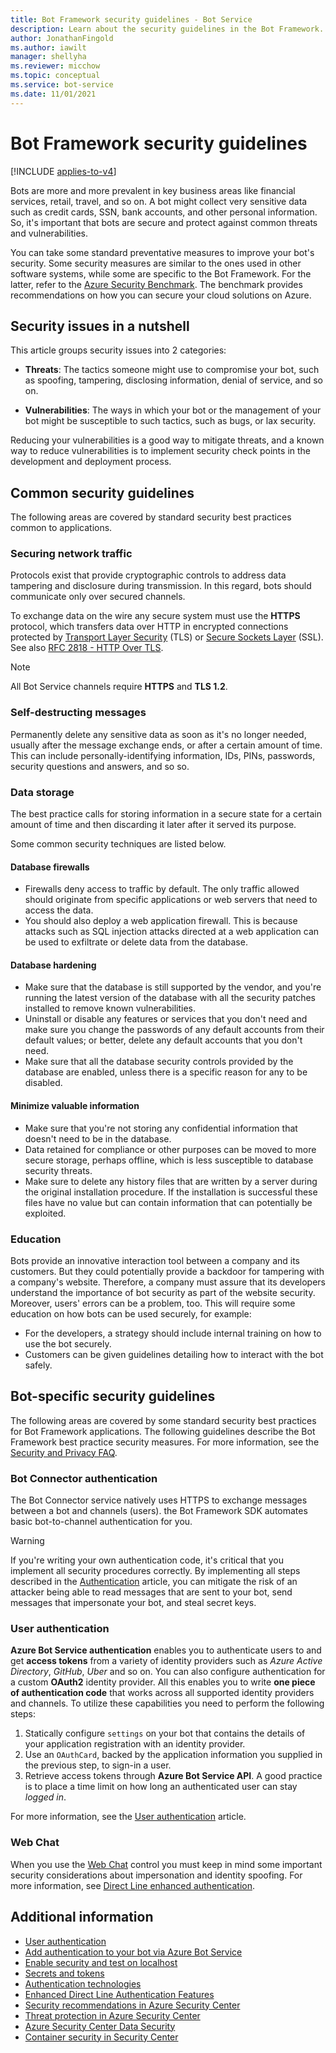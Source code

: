 ```yaml
---
title: Bot Framework security guidelines - Bot Service
description: Learn about the security guidelines in the Bot Framework.
author: JonathanFingold
ms.author: iawilt
manager: shellyha
ms.reviewer: micchow
ms.topic: conceptual
ms.service: bot-service
ms.date: 11/01/2021
---
```


# Bot Framework security guidelines

[!INCLUDE [applies-to-v4](../includes/applies-to-v4-current.md)]

Bots are more and more prevalent in key business areas like financial services, retail, travel, and so on. A bot might collect very sensitive data such as credit cards, SSN, bank accounts, and other personal information. So, it's important that bots are secure and protect against common threats and vulnerabilities.

You can take some standard preventative measures to improve your bot's security. Some security measures are similar to the ones used in other software systems, while some are specific to the Bot Framework. For the latter, refer to the [Azure Security Benchmark](../security-baseline.md). The benchmark provides recommendations on how you can secure your cloud solutions on Azure.

## Security issues in a nutshell

This article groups security issues into 2 categories:

- **Threats**: The tactics someone might use to compromise your bot, such as spoofing, tampering, disclosing information, denial of service, and so on.

- **Vulnerabilities**: The ways in which your bot or the management of your bot might be susceptible to such tactics, such as bugs, or lax security.

Reducing your vulnerabilities is a good way to mitigate threats, and a known way to reduce vulnerabilities is to implement security check points in the development and deployment process.

## Common security guidelines

The following areas are covered by standard security best practices common to applications.

### Securing network traffic

Protocols exist that provide cryptographic controls to address data tampering and disclosure during transmission. In this regard, bots should communicate only over secured channels.

To exchange data on the wire any secure system must use the **HTTPS** protocol, which transfers data over HTTP in encrypted connections protected by [Transport Layer Security](https://tools.ietf.org/html/rfc5246) (TLS) or [Secure Sockets Layer](https://tools.ietf.org/html/rfc6101) (SSL).  See also [RFC 2818 - HTTP Over TLS](https://tools.ietf.org/html/rfc2818).

> [!NOTE]
> All Bot Service channels require **HTTPS** and **TLS 1.2**.

### Self-destructing messages

Permanently delete any sensitive data as soon as it's no longer needed, usually after the message exchange ends, or after a certain amount of time. This can include personally-identifying information, IDs, PINs, passwords, security questions and answers, and so so.

### Data storage

The best practice calls for storing information in a secure state for a certain amount of time and then discarding it later after it served its purpose.

Some common security techniques are listed below.

#### Database firewalls

- Firewalls deny access to traffic by default. The only traffic allowed should originate from specific applications or web servers that need to access the data.
- You should also deploy a web application firewall. This is because attacks such as SQL injection attacks directed at a web application can be used to exfiltrate or delete data from the database.

#### Database hardening

- Make sure that the database is still supported by the vendor, and you're running the latest version of the database with all the security patches installed to remove known vulnerabilities.
- Uninstall or disable any features or services that you don't need and make sure you change the passwords of any default accounts from their default values; or better, delete any default accounts that you don't need.
- Make sure that all the database security controls provided by the database are enabled, unless there is a specific reason for any to be disabled.

#### Minimize valuable information

- Make sure that you're not storing any confidential information that doesn't need to be in the database.
- Data retained for compliance or other purposes can be moved to more secure storage, perhaps offline, which is less susceptible to database security threats.
- Make sure to delete any history files that are written by a server during the original installation procedure. If the installation is successful these files have no value but can contain information that can potentially be exploited.

### Education

Bots provide an innovative interaction tool between a company and its customers. But they could potentially provide a backdoor for tampering with a company's website. Therefore, a company must assure that its developers understand the importance of bot security as part of the website security. Moreover, users' errors can be a problem, too. This will require some education on how bots can be used securely, for example:

- For the developers, a strategy should include internal training on how to use the bot securely.
- Customers can be given guidelines detailing how to interact with the bot safely.

## Bot-specific security guidelines

The following areas are covered by some standard security best practices for Bot Framework applications.
The following guidelines describe the Bot Framework best practice security measures. For more information, see the [Security and Privacy FAQ](~/bot-service-resources-faq-security.md).

### Bot Connector authentication

The Bot Connector service natively uses HTTPS to exchange messages between a bot and channels (users). the Bot Framework SDK automates basic bot-to-channel authentication for you.

> [!WARNING]
> If you're writing your own authentication code, it's critical that you implement all security procedures correctly. By implementing all steps described in the [Authentication](~/rest-api/bot-framework-rest-connector-authentication.md) article, you can mitigate the risk of an attacker being able to read messages that are sent to your bot, send messages that impersonate your bot, and steal secret keys.

### User authentication

**Azure Bot Service authentication** enables you to authenticate users to and get **access tokens** from a variety of identity providers such as *Azure Active Directory*, *GitHub*, *Uber* and so on. You can also configure authentication for a custom **OAuth2** identity provider. All this enables you to write **one piece of authentication code** that works across all supported identity providers and channels. To utilize these capabilities you need to perform the following steps:

1. Statically configure `settings` on your bot that contains the details of your application registration with an identity provider.
1. Use an `OAuthCard`, backed by the application information you supplied in the previous step, to sign-in a user.
1. Retrieve access tokens through **Azure Bot Service API**. A good practice is to place a time limit on how long an authenticated user can stay *logged in*.

For more information, see the [User authentication](~/v4sdk/bot-builder-concept-authentication.md) article.

### Web Chat

When you use the [Web Chat](~/bot-service-channel-connect-webchat.md) control you must keep in mind some important security considerations about impersonation and identity spoofing. For more information, see [Direct Line enhanced authentication](bot-builder-security-enhanced.md).

## Additional information

- [User authentication](~/v4sdk/bot-builder-concept-authentication.md)
- [Add authentication to your bot via Azure Bot Service](~/v4sdk/bot-builder-authentication.md)
- [Enable security and test on localhost](~/bot-service-troubleshoot-authentication-problems.md#step-3-enable-security-and-test-on-localhost-)
- [Secrets and tokens](~/rest-api/bot-framework-rest-direct-line-3-0-authentication.md#secrets-and-tokens)
- [Authentication technologies](~/rest-api/bot-framework-rest-connector-authentication.md#authentication-technologies)
- [Enhanced Direct Line Authentication Features](https://blog.botframework.com/2018/09/25/enhanced-direct-line-authentication-features)
- [Security recommendations in Azure Security Center](/azure/security-center/security-center-recommendations)
- [Threat protection in Azure Security Center](/azure/security-center/threat-protection)
- [Azure Security Center Data Security](/azure/security-center/security-center-data-security)
- [Container security in Security Center](/azure/security-center/container-security)
